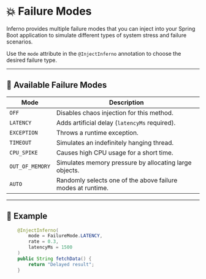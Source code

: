 # 💥 Failure Modes

Inferno provides multiple failure modes that you can inject into your Spring Boot application to simulate different types of system stress and failure scenarios.

Use the `mode` attribute in the `@InjectInferno` annotation to choose the desired failure type.

---

## 🔧 Available Failure Modes

| Mode            | Description                                                  |
|------------------|--------------------------------------------------------------|
| `OFF`            | Disables chaos injection for this method.                   |
| `LATENCY`        | Adds artificial delay (`latencyMs` required).               |
| `EXCEPTION`      | Throws a runtime exception.                                 |
| `TIMEOUT`        | Simulates an indefinitely hanging thread.                   |
| `CPU_SPIKE`      | Causes high CPU usage for a short time.                     |
| `OUT_OF_MEMORY`  | Simulates memory pressure by allocating large objects.      |
| `AUTO`           | Randomly selects one of the above failure modes at runtime. |

---

## 🎯 Example

```java
    @InjectInferno(
        mode = FailureMode.LATENCY,
        rate = 0.3,
        latencyMs = 1500
    )
    public String fetchData() {
        return "Delayed result";
    }
```